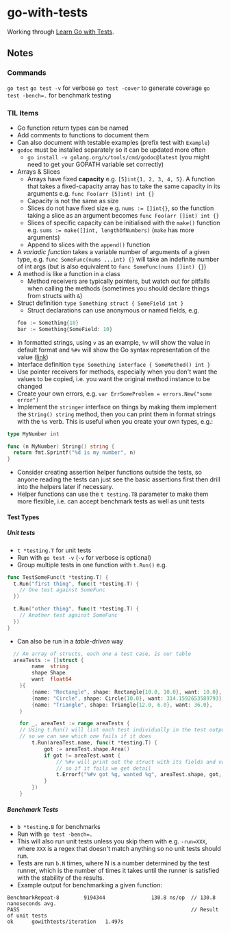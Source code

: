 # go-with-tests

Working through [Learn Go with Tests](https://quii.gitbook.io/learn-go-with-tests).

## Notes

### Commands

`go test`
`go test -v` for verbose
`go test -cover` to generate coverage
`go test -bench=.` for benchmark testing

### TIL Items

- Go function return types can be named
- Add comments to functions to document them
- Can also document with testable examples (prefix test with `Example`)
- `godoc` must be installed separately so it can be updated more often
  - `go install -v golang.org/x/tools/cmd/godoc@latest` (you might need to get your GOPATH variable set correctly)
- Arrays & Slices
  - Arrays have fixed **capacity** e.g. `[5]int{1, 2, 3, 4, 5}`. A function that takes a fixed-capacity array has to take the same capacity in its arguments e.g. `func Foo(arr [5]int) int {}`
  - Capacity is not the same as size
  - Slices do not have fixed size e.g. `nums := []int{}`, so the function taking a slice as an argument becomes `func Foo(arr []int) int {}`
  - Slices of specific capacity can be initialised with the `make()` function e.g. `sums := make([]int, lengthOfNumbers)` (`make` has more arguments)
  - Append to slices with the `append()` function
- A _variadic function_ takes a variable number of arguments of a given type, e.g. `func SomeFunc(nums ...int) {}` will take an indefinite number of int args (but is also equivalent to `func SomeFunc(nums []int) {}`)
- A method is like a function in a class
  - Method receivers are typically pointers, but watch out for pitfalls when calling the methods (sometimes you should declare things from structs with `&`)
- Struct definition `type Something struct { SomeField int }`
  - Struct declarations can use anonymous or named fields, e.g.
  ```go
  foo := Something{10}
  bar := Something{SomeField: 10}
  ```
- In formatted strings, using `v` as an example, `%v` will show the value in default format and `%#v` will show the Go syntax representation of the value ([link](https://pkg.go.dev/fmt#hdr-Printing))
- Interface definition `type Something interface { SomeMethod() int }`
- Use pointer receivers for methods, especially when you don't want the values to be copied, i.e. you want the original method instance to be changed
- Create your own errors, e.g. `var ErrSomeProblem = errors.New("some error")`
- Implement the `stringer` interface on things by making them implement the `String() string` method, then you can print them in format strings with the `%s` verb. This is useful when you create your own types, e.g.:

```go
type MyNumber int

func (n MyNumber) String() string {
  return fmt.Sprintf("%d is my number", n)
}
```

- Consider creating assertion helper functions outside the tests, so anyone reading the tests can just see the basic assertions first then drill into the helpers later if necessary.
- Helper functions can use the `t testing.TB` parameter to make them more flexible, i.e. can accept benchmark tests as well as unit tests

#### Test Types

##### Unit tests

- `t *testing.T` for unit tests
- Run with `go test -v` (`-v` for verbose is optional)
- Group multiple tests in one function with `t.Run()` e.g.

```go
func TestSomeFunc(t *testing.T) {
  t.Run("first thing", func(t *testing.T) {
    // One test against SomeFunc
  })

  t.Run("other thing", func(t *testing.T) {
    // Another test against SomeFunc
  })
}
```

- Can also be run in a _table-driven_ way

```go
  // An array of structs, each one a test case, is our table
  areaTests := []struct {
		name  string
		shape Shape
		want  float64
	}{
		{name: "Rectangle", shape: Rectangle{10.0, 10.0}, want: 10.0},
		{name: "Circle", shape: Circle{10.0}, want: 314.1592653589793},
		{name: "Triangle", shape: Triangle{12.0, 6.0}, want: 36.0},
	}

	for _, areaTest := range areaTests {
    // Using t.Run() will list each test individually in the test output
    // so we can see which one fails if it does
		t.Run(areaTest.name, func(t *testing.T) {
			got := areaTest.shape.Area()
			if got != areaTest.want {
				// %#v will print out the struct with its fields and values
				// so if it fails we get detail
				t.Errorf("%#v got %g, wanted %g", areaTest.shape, got, areaTest.want)
			}
		})
	}
```

##### Benchmark Tests

- `b *testing.B` for benchmarks
- Run with `go test -bench=.`
- This will also run unit tests unless you skip them with e.g. `-run=XXX`, where `XXX` is a regex that doesn't match anything so no unit tests should run.
- Tests are run `b.N` times, where N is a number determined by the test runner, which is the number of times it takes until the runner is satisfied with the stability of the results.
- Example output for benchmarking a given function:

```
BenchmarkRepeat-8        9194344               130.8 ns/op  // 130.8 nanoseconds avg.
PASS                                                        // Result of unit tests
ok      gowithtests/iteration   1.497s
```
